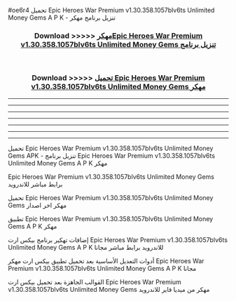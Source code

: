 #oe6r4 تحميل Epic Heroes War Premium v1.30.358.1057blv6ts Unlimited Money Gems  A P K - تنزيل برنامج مهكر



<div align="center">
<h3>Download >>>>> <a href="https://runaway1.web.app/?sq=Epic Heroes War Premium v1.30.358.1057blv6ts Unlimited Money Gems ">مهكرEpic Heroes War Premium v1.30.358.1057blv6ts Unlimited Money Gems  تنزيل برنامج</a></h3><br>

<h3>Download >>>>> <a href="https://runaway1.web.app/?sq=Epic Heroes War Premium v1.30.358.1057blv6ts Unlimited Money Gems ">تحميل Epic Heroes War Premium v1.30.358.1057blv6ts Unlimited Money Gems  مهكر</a></h3>
</div>


----------------------------------------------------------

----------------------------------------------------------

----------------------------------------------------------

----------------------------------------------------------

----------------------------------------------------------

----------------------------------------------------------

----------------------------------------------------------

تحميل Epic Heroes War Premium v1.30.358.1057blv6ts Unlimited Money Gems  APK - تنزيل برنامج Epic Heroes War Premium v1.30.358.1057blv6ts Unlimited Money Gems  A P K مهكر

Epic Heroes War Premium v1.30.358.1057blv6ts Unlimited Money Gems  برابط مباشر للاندرويد

تحميل Epic Heroes War Premium v1.30.358.1057blv6ts Unlimited Money Gems  مهكر اخر اصدار

تطبيق Epic Heroes War Premium v1.30.358.1057blv6ts Unlimited Money Gems  A P K مهكر

إضافات تهكير برنامج بيكس ارت Epic Heroes War Premium v1.30.358.1057blv6ts Unlimited Money Gems  A P K للاندرويد برابط مباشر مجانا

أدوات التعديل الأساسية بعد تحميل تطبيق بيكس ارت مهكر Epic Heroes War Premium v1.30.358.1057blv6ts Unlimited Money Gems  A P K مجانا

القوالب الجاهزة بعد تحميل بيكس ارت Epic Heroes War Premium v1.30.358.1057blv6ts Unlimited Money Gems  مهكر من ميديا فاير للاندرويد


